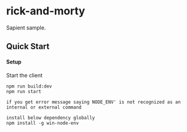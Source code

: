 # rick-and-morty

Sapient sample.

## Quick Start

#### Setup

Start the client
```
npm run build:dev
npm run start

if you get error message saying NODE_ENV' is not recognized as an internal or external command

install below dependency globally
npm install -g win-node-env

```
